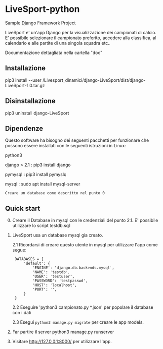 # LiveSport-python
Sample Django Framework Project

LiveSport e' un'app Django per la visualizzazione dei campionati di calcio.
E' possibile selezionare il campionato preferito, accedere alla classifica,
al calendario e alle partite di una singola squadra etc..

Documentazione dettagliata nella cartella "doc"

Installazione
-------------
 
pip3 install --user /Livesport_dinamici/django-LiveSport/dist/django-LiveSport-1.0.tar.gz

Disinstallazione
-----------------

pip3 uninstall django-LiveSport


Dipendenze
----------

Questo software ha bisogno dei seguenti pacchetti per funzionare che possono essere installati con le seguenti istruzioni in Linux:

python3 

django > 2.1 : pip3 install django
 
pymysql : pip3 install pymyslq

mysql : sudo apt install mysql-server
	
	Creare un database come descritto nel punto 0


Quick start
-----------


0. Creare il Database in mysql con le credenziali del punto 2.1. E' possibile utilizzare lo script testdb.sql

1. LiveSport usa un database mysql gia creato.
        
   2.1 Ricordarsi di creare questo utente in mysql per utilizzare l'app come segue:

        DATABASES = {
            'default': {
                'ENGINE': 'django.db.backends.mysql',
                'NAME': 'testdb',
                'USER': 'testuser',
                'PASSWORD': 'testpasswd',
                'HOST': 'localhost',
                'PORT': '',
            }
        }
    2.2 Eseguire 'python3 campionato.py *.json' per popolare il database con i dati

    2.3 Esegui `python3 manage.py migrate` per creare le app models. 

3. Far partire il server python3 manage.py runserver
    
4. Visitare http://127.0.0.1:8000/ per utilizzare l'app.
